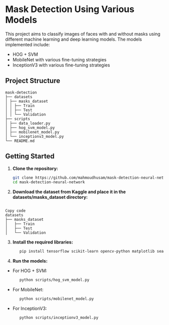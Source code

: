 # Mask Detection Using Various Models

This project aims to classify images of faces with and without masks using different machine learning and deep learning models. The models implemented include:

- HOG + SVM
- MobileNet with various fine-tuning strategies
- InceptionV3 with various fine-tuning strategies

## Project Structure

```
mask-detection
├── datasets
│ ├── masks_dataset
│ │ ├── Train
│ │ ├── Test
│ │ └── Validation
├── scripts
│ ├── data_loader.py
│ ├── hog_svm_model.py
│ ├── mobilenet_model.py
│ └── inceptionv3_model.py
└── README.md
```


## Getting Started

1. **Clone the repository:**
   ```bash
   git clone https://github.com/mahmoudhusam/mask-detection-neural-network.git
   cd mask-detection-neural-network

2. **Download the dataset from Kaggle and place it in the datasets/masks_dataset directory:**
```

Copy code
datasets
├── masks_dataset
│   ├── Train
│   ├── Test
│   └── Validation
```

3. **Install the required libraries:**
   ```bash
      pip install tensorflow scikit-learn opencv-python matplotlib seaborn

4. **Run the models:**

- For HOG + SVM:
   ```bash
      python scripts/hog_svm_model.py

- For MobileNet:
   ```bash
      python scripts/mobilenet_model.py

- For InceptionV3:
   ```bash
      python scripts/inceptionv3_model.py


